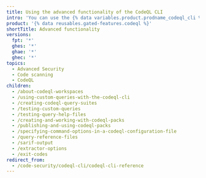 ```yaml
---
title: Using the advanced functionality of the CodeQL CLI
intro: 'You can use the {% data variables.product.prodname_codeql_cli %} to locally develop, test and run {% data variables.product.prodname_codeql %} queries on software projects.'
product: '{% data reusables.gated-features.codeql %}'
shortTitle: Advanced functionality
versions:
  fpt: '*'
  ghes: '*'
  ghae: '*'
  ghec: '*'
topics:
  - Advanced Security
  - Code scanning
  - CodeQL
children:
  - /about-codeql-workspaces
  - /using-custom-queries-with-the-codeql-cli
  - /creating-codeql-query-suites
  - /testing-custom-queries
  - /testing-query-help-files
  - /creating-and-working-with-codeql-packs
  - /publishing-and-using-codeql-packs
  - /specifying-command-options-in-a-codeql-configuration-file
  - /query-reference-files
  - /sarif-output
  - /extractor-options
  - /exit-codes
redirect_from:
  - /code-security/codeql-cli/codeql-cli-reference
---
```


